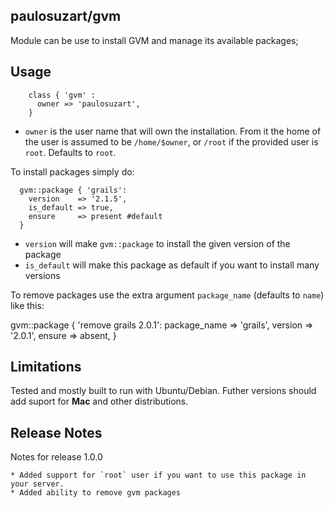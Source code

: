 paulosuzart/gvm
---------------

Module can be use to install GVM and manage its available packages;

Usage
-----

````puppet
    class { 'gvm' :
      owner => 'paulosuzart',
    }
````

   - `owner` is the user name that will own the installation. From it the home of the user is assumed to be `/home/$owner`, or `/root` if the provided user is `root`. Defaults to `root`.

To install packages simply do:

````puppet
  gvm::package { 'grails':
    version    => '2.1.5',
    is_default => true,
    ensure     => present #default
  }
````

   - `version` will make `gvm::package` to install the given version of the package
   - `is_default` will make this package as default if you want to install many versions
   
To remove packages use the extra argument `package_name` (defaults to `name`) like this:

  gvm::package { 'remove grails 2.0.1':
    package_name => 'grails',
    version   => '2.0.1',
    ensure    => absent,
  }

Limitations
-----------
Tested and mostly built to run with Ubuntu/Debian. Futher versions should add suport for **Mac** and other distributions.

Release Notes
-------------

Notes for release 1.0.0

    * Added support for `root` user if you want to use this package in your server.
    * Added ability to remove gvm packages

